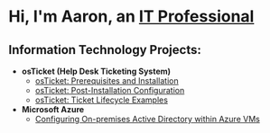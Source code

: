 <h1>Hi, I'm Aaron, an <a href="https://www.linkedin.com/in/aaron-phonthaphan-09b5095a/">IT Professional</a></h1>

<h2> Information Technology Projects:</h2>

- <b>osTicket (Help Desk Ticketing System)</b>
  - [osTicket: Prerequisites and Installation](https://github.com/aaronphonthaphan/osticket-prereqs)
  - [osTicket: Post-Installation Configuration](https://github.com/aaronphonthaphan/post-install-config)
  - [osTicket: Ticket Lifecycle Examples](https://github.com/aaronphonthaphan/ticket-lifecycle)
- <b>Microsoft Azure</b>
  - [Configuring On-premises Active Directory within Azure VMs](https://github.com/aaronphonthaphan/configure-ad)
 


